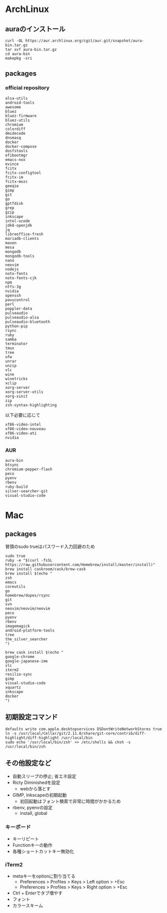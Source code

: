 ArchLinux
================================================================================

auraのインストール
------------------------------------------------------------
```
curl -OL https://aur.archlinux.org/cgit/aur.git/snapshot/aura-bin.tar.gz
tar xvf aura-bin.tar.gz
cd aura-bin
makepkg -sri
```


packages
------------------------------------------------------------
### official repository
```
alsa-utils
android-tools
awesome
bluez
bluez-firmware
bluez-utils
chromium
colordiff
dmidecode
dnsmasq
docker
docker-compose
dosfstools
efibootmgr
emacs-nox
evince
fcitx
fcitx-configtool
fcitx-im
fcitx-mozc
geeqie
gimp
git
go
gptfdisk
grep
gzip
inkscape
intel-ucode
jdk8-openjdk
jq
libreoffice-fresh
mariadb-clients
maven
mesa
mongodb
mongodb-tools
nano
neovim
nodejs
noto-fonts
noto-fonts-cjk
npm
ntfs-3g
nvidia
openssh
pavucontrol
perl
poppler-data
pulseaudio
pulseaudio-alsa
pulseaudio-bluetooth
python-pip
rsync
ruby
samba
terminator
tmux
tree
ufw
unrar
unzip
vlc
wine
winetricks
xclip
xorg-server
xorg-server-utils
xorg-xinit
zip
zsh-syntax-highlighting
```

以下必要に応じて
```
xf86-video-intel
xf86-video-nouveau
xf86-video-ati
nvidia
```

### AUR
```
aura-bin
btsync
chromium-pepper-flash
peco
pyenv
rbenv
ruby-build
silver-searcher-git
visual-studio-code
```



Mac
================================================================================

packages
------------------------------------------------------------
冒頭のsudo trueはパスワード入力回避のため
```
sudo true
ruby -e "$(curl -fsSL https://raw.githubusercontent.com/Homebrew/install/master/install)"
brew install caskroom/cask/brew-cask
brew install $(echo "
zsh
emacs
coreutils
go
homebrew/dupes/rsync
git
svn
neovim/neovim/neovim
peco
pyenv
rbenv
imagemagick
android-platform-tools
tree
the_silver_searcher
")

brew cask install $(echo "
google-chrome
google-japanese-ime
vlc
iterm2
resilio-sync
gimp
visual-studio-code
xquartz
inkscape
docker
")
```

初期設定コマンド
------------------------------------------------------------
```
defaults write com.apple.desktopservices DSDontWriteNetworkStores true
ln -s /usr/local/Cellar/git/2.11.0/share/git-core/contrib/diff-highlight/diff-highlight /usr/local/bin
sudo echo '/usr/local/bin/zsh' >> /etc/shells && chsh -s /usr/local/bin/zsh
```

その他設定など
--------------------------------------------------
* 自動スリープの停止; 省エネ設定
* Ricty Diminishedを設定
  - webから落とす
* GIMP, Inkscapeの初期起動
  - 初回起動はフォント検索で非常に時間がかかるため
* rbenv, pyenvの設定
  - install, global


### キーボード
* キーリピート
* Functionキーの動作
* 各種ショートカットキー無効化


### iTerm2
* metaキーをoptionに割り当てる
  - Preferences > Profiles > Keys > Left option > +Esc
  - Preferences > Profiles > Keys > Right option > +Esc
* Ctrl + Enterでタブ増やす
* フォント
* カラースキーム
